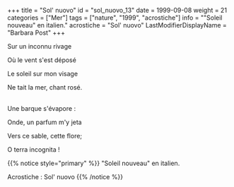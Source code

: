 +++
title = "Sol' nuovo"
id = "sol_nuovo_13"
date = 1999-09-08
weight = 21
categories = ["Mer"]
tags = ["nature", "1999", "acrostiche"]
info = "\"Soleil nouveau\" en italien."
acrostiche = "Sol' nuovo"
LastModifierDisplayName = "Barbara Post"
+++

Sur un inconnu rivage

Où le vent s'est déposé

Le soleil sur mon visage

Ne tait la mer, chant rosé.

 \
Une barque s'évapore :

Onde, un parfum m'y jeta

Vers ce sable, cette flore;

O terra incognita !

{{% notice style="primary" %}}
\"Soleil nouveau\" en italien.

Acrostiche : Sol' nuovo
{{% /notice %}}
